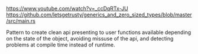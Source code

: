 
https://www.youtube.com/watch?v=_ccDqRTx-JU
https://github.com/letsgetrusty/generics_and_zero_sized_types/blob/master/src/main.rs

Pattern to create clean api presenting to user functions available depending on the state of the object, avoiding missuse of the api, and detecting problems at compile time instead of runtime.